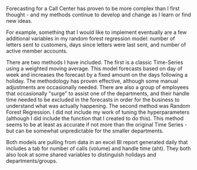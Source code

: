 Forecasting for a Call Center has proven to be more complex than I first thought - and my methods continue to develop and change as I learn or find new ideas.

For example, something that I would like to implement eventually are a few additional variables in my random forest regression model: number of letters sent to customers, days since letters were last sent, and number of active member accounts.

There are two methods I have included. The first is a classic Time-Series using a weighted moving average. This model forecasts based on day of week and increases the forecast by a fixed amount on the days following a holiday. The methodology has proven effective, although some manual adjustments are occasionally needed. There are also a group of employees that occasionally "surge" to assist one of the departments, and their handle time needed to be excluded in the forecasts in order for the business to understand what was actually happening.
The second method was Random Forest Regression. I did not include my work of tuning the hyperparameters (although I did include the function that I created to do this). This method seems to be at least as accurate if not more than the original Time Series - but can be somewhat unpredictable for the smaller departments.

Both models are pulling from data in an excel BI report generated daily that includes a tab for number of calls (volume) and handle time (aht). They both also look at some shared variables to distinguish holidays and departments/groups.
